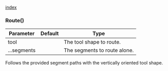 [index](../../nb/api/index.md)
### Route()
Parameter|Default|Type
---|---|---
tool||The tool shape to route.
...segments||The segments to route alone.

Follows the provided segment paths with the vertically oriented tool shape.
